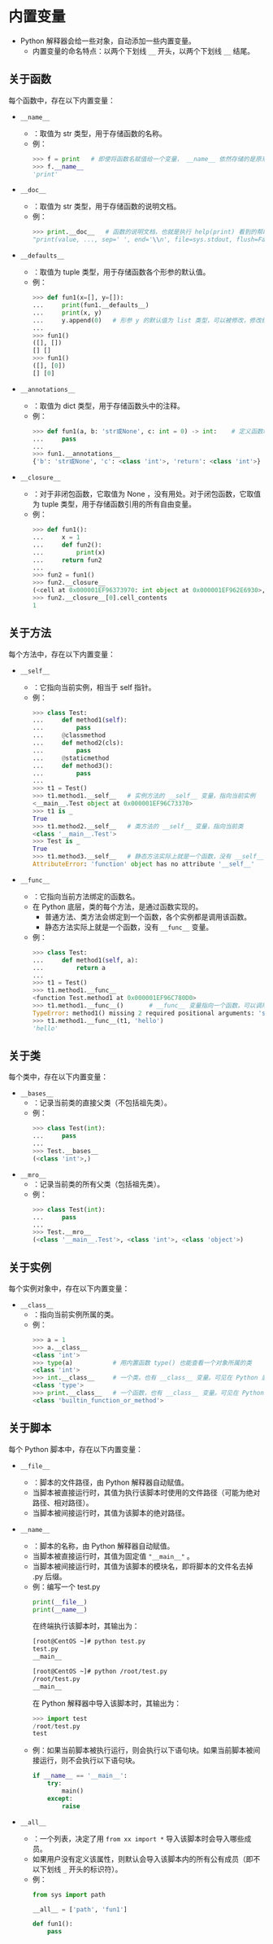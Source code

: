 
# 内置变量

- Python 解释器会给一些对象，自动添加一些内置变量。
  - 内置变量的命名特点：以两个下划线 `__` 开头，以两个下划线 `__` 结尾。

## 关于函数

每个函数中，存在以下内置变量：

- `__name__`
  - ：取值为 str 类型，用于存储函数的名称。
  - 例：
    ```py
    >>> f = print   # 即使将函数名赋值给一个变量， __name__ 依然存储的是原来的函数名
    >>> f.__name__
    'print'
    ```

- `__doc__`
  - ：取值为 str 类型，用于存储函数的说明文档。
  - 例：
    ```py
    >>> print.__doc__   # 函数的说明文档，也就是执行 help(print) 看到的帮助文档
    "print(value, ..., sep=' ', end='\\n', file=sys.stdout, flush=False)\n\nPrints the values ..."
    ```

- `__defaults__`
  - ：取值为 tuple 类型，用于存储函数各个形参的默认值。
  - 例：
    ```py
    >>> def fun1(x=[], y=[]):
    ...     print(fun1.__defaults__)
    ...     print(x, y)
    ...     y.append(0)   # 形参 y 的默认值为 list 类型，可以被修改，修改结果会持久保留在 __defaults__ 中
    ...
    >>> fun1()
    ([], [])
    [] []
    >>> fun1()
    ([], [0])
    [] [0]
    ```

- `__annotations__`
  - ：取值为 dict 类型，用于存储函数头中的注释。
  - 例：
    ```py
    >>> def fun1(a, b: 'str或None', c: int = 0) -> int:    # 定义函数时，可以用冒号 : 给形参添加注释
    ...     pass
    ...
    >>> fun1.__annotations__
    {'b': 'str或None', 'c': <class 'int'>, 'return': <class 'int'>}
    ```

- `__closure__`
  - ：对于非闭包函数，它取值为 None ，没有用处。对于闭包函数，它取值为 tuple 类型，用于存储函数引用的所有自由变量。
  - 例：
    ```py
    >>> def fun1():
    ...     x = 1
    ...     def fun2():
    ...         print(x)
    ...     return fun2
    ...
    >>> fun2 = fun1()
    >>> fun2.__closure__
    (<cell at 0x000001EF96373970: int object at 0x000001EF962E6930>,)
    >>> fun2.__closure__[0].cell_contents
    1
    ```

## 关于方法

每个方法中，存在以下内置变量：

- `__self__`
  - ：它指向当前实例，相当于 self 指针。
  - 例：
    ```py
    >>> class Test:
    ...     def method1(self):
    ...         pass
    ...     @classmethod
    ...     def method2(cls):
    ...         pass
    ...     @staticmethod
    ...     def method3():
    ...         pass
    ...
    >>> t1 = Test()
    >>> t1.method1.__self__   # 实例方法的 __self__ 变量，指向当前实例
    <__main__.Test object at 0x000001EF96C73370>
    >>> t1 is _
    True
    >>> t1.method2.__self__   # 类方法的 __self__ 变量，指向当前类
    <class '__main__.Test'>
    >>> Test is _
    True
    >>> t1.method3.__self__   # 静态方法实际上就是一个函数，没有 __self__ 变量
    AttributeError: 'function' object has no attribute '__self__'
    ```

- `__func__`
  - ：它指向当前方法绑定的函数名。
  - 在 Python 底层，类的每个方法，是通过函数实现的。
    - 普通方法、类方法会绑定到一个函数，各个实例都是调用该函数。
    - 静态方法实际上就是一个函数，没有 `__func__` 变量。
  - 例：
    ```py
    >>> class Test:
    ...     def method1(self, a):
    ...         return a
    ...
    >>> t1 = Test()
    >>> t1.method1.__func__
    <function Test.method1 at 0x000001EF96C780D0>
    >>> t1.method1.__func__()       # __func__ 变量指向一个函数，可以调用它，但需要传入 self 参数
    TypeError: method1() missing 2 required positional arguments: 'self' and 'a'
    >>> t1.method1.__func__(t1, 'hello')
    'hello'
    ```

## 关于类

每个类中，存在以下内置变量：

- `__bases__`
  - ：记录当前类的直接父类（不包括祖先类）。
  - 例：
    ```py
    >>> class Test(int):
    ...     pass
    ...
    >>> Test.__bases__
    (<class 'int'>,)
    ```
- `__mro__`
  - ：记录当前类的所有父类（包括祖先类）。
  - 例：
    ```py
    >>> class Test(int):
    ...     pass
    ...
    >>> Test.__mro__
    (<class '__main__.Test'>, <class 'int'>, <class 'object'>)
    ```

## 关于实例

每个实例对象中，存在以下内置变量：

- `__class__`
  - ：指向当前实例所属的类。
  - 例：
    ```py
    >>> a = 1
    >>> a.__class__
    <class 'int'>
    >>> type(a)           # 用内置函数 type() 也能查看一个对象所属的类
    <class 'int'>
    >>> int.__class__     # 一个类，也有 __class__ 变量。可见在 Python 底层，类是通过元类 type 定义的
    <class 'type'>
    >>> print.__class__   # 一个函数，也有 __class__ 变量。可见在 Python 底层，函数是通过 class 定义的
    <class 'builtin_function_or_method'>
    ```

## 关于脚本

每个 Python 脚本中，存在以下内置变量：

- `__file__`
  - ：脚本的文件路径，由 Python 解释器自动赋值。
  - 当脚本被直接运行时，其值为执行该脚本时使用的文件路径（可能为绝对路径、相对路径）。
  - 当脚本被间接运行时，其值为该脚本的绝对路径。

- `__name__`
  - ：脚本的名称，由 Python 解释器自动赋值。
  - 当脚本被直接运行时，其值为固定值 `"__main__"` 。
  - 当脚本被间接运行时，其值为该脚本的模块名，即将脚本的文件名去掉 .py 后缀。
  - 例：编写一个 test.py
    ```py
    print(__file__)
    print(__name__)
    ```
    在终端执行该脚本时，其输出为：
    ```sh
    [root@CentOS ~]# python test.py
    test.py
    __main__

    [root@CentOS ~]# python /root/test.py
    /root/test.py
    __main__
    ```
    在 Python 解释器中导入该脚本时，其输出为：
    ```py
    >>> import test
    /root/test.py
    test
    ```
  - 例：如果当前脚本被执行运行，则会执行以下语句块。如果当前脚本被间接运行，则不会执行以下语句块。
    ```py
    if __name__ == '__main__':
        try:
            main()
        except:
            raise
    ```

- `__all__`
  - ：一个列表，决定了用 `from xx import *` 导入该脚本时会导入哪些成员。
  - 如果用户没有定义该属性，则默认会导入该脚本内的所有公有成员（即不以下划线 `_` 开头的标识符）。
  - 例：
    ```py
    from sys import path

    __all__ = ['path', 'fun1']

    def fun1():
        pass
    ```
